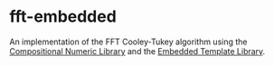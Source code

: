 # fft-embedded
An implementation of the FFT Cooley-Tukey algorithm using the [Compositional Numeric Library](https://github.com/johnmcfarlane/cnl) and the [Embedded Template Library](https://github.com/ETLCPP/etl).
